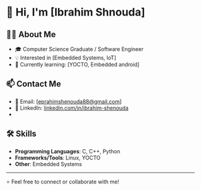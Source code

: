 # 👋 Hi, I'm [Ibrahim Shnouda]  

## 🧑‍💻 About Me  
- 🎓 Computer Science Graduate / Software Engineer  
- 💡 Interested in [Embedded Systems, IoT]  
- 🌱 Currently learning: [YOCTO, Embedded android]  

## 📫 Contact Me  
- 📧 Email: [eprahimshenouda88@gmail.com]  
- 💼 LinkedIn: [linkedin.com/in/ibrahim-shenouda](https://www.linkedin.com/in/ibrahim-shenouda-220028254/)
- 
## 🛠️ Skills  
- **Programming Languages**: C, C++, Python
- **Frameworks/Tools**: Linux, YOCTO
- **Other**: Embedded Systems  

---

⭐ Feel free to connect or collaborate with me!
